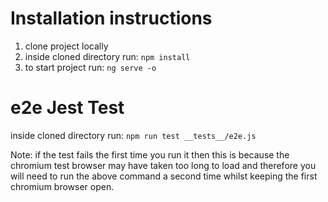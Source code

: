 # Installation instructions

1) clone project locally
2) inside cloned directory run: `npm install`
3) to start project run: `ng serve -o`

# e2e Jest Test

inside cloned directory run: `npm run test __tests__/e2e.js`

Note: if the test fails the first time you run it then this is because the chromium test browser may have taken too long to load and therefore you will need to run the above command a second time whilst keeping the first chromium browser open.
